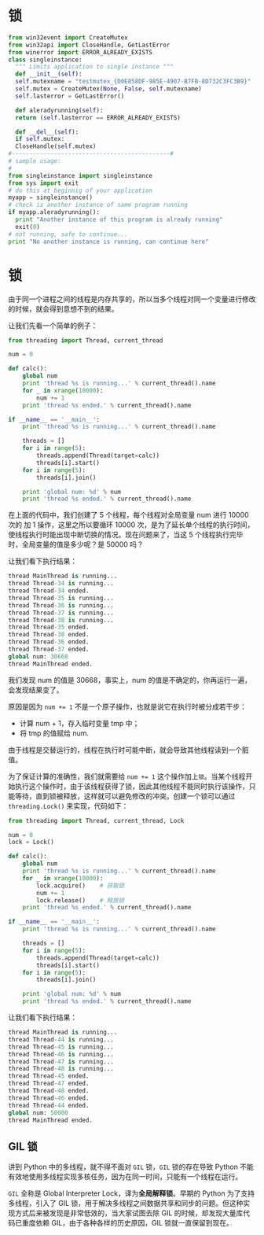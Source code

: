 # 锁

```py
from win32event import CreateMutex
from win32api import CloseHandle, GetLastError
from winerror import ERROR_ALREADY_EXISTS
class singleinstance:
  """ Limits application to single instance """
  def __init__(self):
  self.mutexname = "testmutex_{D0E858DF-985E-4907-B7FB-8D732C3FC3B9}"
  self.mutex = CreateMutex(None, False, self.mutexname)
  self.lasterror = GetLastError()

  def aleradyrunning(self):
  return (self.lasterror == ERROR_ALREADY_EXISTS)

  def __del__(self):
  if self.mutex:
  CloseHandle(self.mutex)
#---------------------------------------------#
# sample usage:
#
from singleinstance import singleinstance
from sys import exit
# do this at beginnig of your application
myapp = singleinstance()
# check is another instance of same program running
if myapp.aleradyrunning():
  print "Another instance of this program is already running"
  exit(0)
# not running, safe to continue...
print "No another instance is running, can continue here"
```

# 锁

由于同一个进程之间的线程是内存共享的，所以当多个线程对同一个变量进行修改的时候，就会得到意想不到的结果。

让我们先看一个简单的例子：

```python
from threading import Thread, current_thread

num = 0

def calc():
    global num
    print 'thread %s is running...' % current_thread().name
    for _ in xrange(10000):
        num += 1
    print 'thread %s ended.' % current_thread().name

if __name__ == '__main__':
    print 'thread %s is running...' % current_thread().name

    threads = []
    for i in range(5):
        threads.append(Thread(target=calc))
        threads[i].start()
    for i in range(5):
        threads[i].join()

    print 'global num: %d' % num
    print 'thread %s ended.' % current_thread().name
```

在上面的代码中，我们创建了 5 个线程，每个线程对全局变量 num 进行 10000 次的 加 1 操作，这里之所以要循环 10000 次，是为了延长单个线程的执行时间，使线程执行时能出现中断切换的情况。现在问题来了，当这 5 个线程执行完毕时，全局变量的值是多少呢？是 50000 吗？

让我们看下执行结果：

```python
thread MainThread is running...
thread Thread-34 is running...
thread Thread-34 ended.
thread Thread-35 is running...
thread Thread-36 is running...
thread Thread-37 is running...
thread Thread-38 is running...
thread Thread-35 ended.
thread Thread-38 ended.
thread Thread-36 ended.
thread Thread-37 ended.
global num: 30668
thread MainThread ended.
```

我们发现 num 的值是 30668，事实上，num 的值是不确定的，你再运行一遍，会发现结果变了。

原因是因为 `num += 1` 不是一个原子操作，也就是说它在执行时被分成若干步：

- 计算 num + 1，存入临时变量 tmp 中；
- 将 tmp 的值赋给 num.

由于线程是交替运行的，线程在执行时可能中断，就会导致其他线程读到一个脏值。

为了保证计算的准确性，我们就需要给 `num += 1` 这个操作加上`锁`。当某个线程开始执行这个操作时，由于该线程获得了锁，因此其他线程不能同时执行该操作，只能等待，直到锁被释放，这样就可以避免修改的冲突。创建一个锁可以通过 `threading.Lock()` 来实现，代码如下：

```python
from threading import Thread, current_thread, Lock

num = 0
lock = Lock()

def calc():
    global num
    print 'thread %s is running...' % current_thread().name
    for _ in xrange(10000):
        lock.acquire()    # 获取锁
        num += 1
        lock.release()    # 释放锁
    print 'thread %s ended.' % current_thread().name

if __name__ == '__main__':
    print 'thread %s is running...' % current_thread().name

    threads = []
    for i in range(5):
        threads.append(Thread(target=calc))
        threads[i].start()
    for i in range(5):
        threads[i].join()

    print 'global num: %d' % num
    print 'thread %s ended.' % current_thread().name
```

让我们看下执行结果：

```python
thread MainThread is running...
thread Thread-44 is running...
thread Thread-45 is running...
thread Thread-46 is running...
thread Thread-47 is running...
thread Thread-48 is running...
thread Thread-45 ended.
thread Thread-47 ended.
thread Thread-48 ended.
thread Thread-46 ended.
thread Thread-44 ended.
global num: 50000
thread MainThread ended.
```

## GIL 锁

讲到 Python 中的多线程，就不得不面对 `GIL` 锁，`GIL` 锁的存在导致 Python 不能有效地使用多线程实现多核任务，因为在同一时间，只能有一个线程在运行。

`GIL` 全称是 Global Interpreter Lock，译为**全局解释锁**。早期的 Python 为了支持多线程，引入了 GIL 锁，用于解决多线程之间数据共享和同步的问题。但这种实现方式后来被发现是非常低效的，当大家试图去除 GIL 的时候，却发现大量库代码已重度依赖 GIL，由于各种各样的历史原因，GIL 锁就一直保留到现在。
